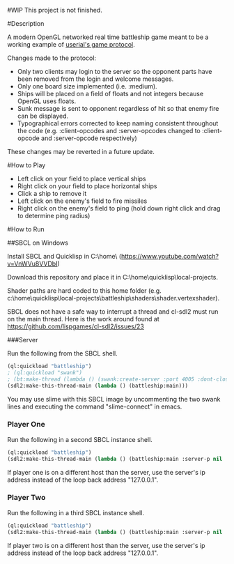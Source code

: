 #WIP
This project is not finished.

#Description

A modern OpenGL networked real time battleship game meant to be a working example of [userial's game protocol](https://github.com/nklein/userial#protocol).  

Changes made to the protocol:

- Only two clients may login to the server so the opponent parts have been removed from the login and welcome messages.
- Only one board size implemented (i.e. :medium).
- Ships will be placed on a field of floats and not integers because OpenGL uses floats.
- Sunk message is sent to opponent regardless of hit so that enemy fire can be displayed.
- Typographical errors corrected to keep naming consistent throughout the code (e.g. :client-opcodes and :server-opcodes changed to :client-opcode and :server-opcode respectively)

These changes may be reverted in a future update.

#How to Play

- Left click on your field to place vertical ships 
- Right click on your field to place horizontal ships
- Click a ship to remove it
- Left click on the enemy's field to fire missiles
- Right click on the enemy's field to ping (hold down right click and drag to determine ping radius)

#How to Run

##SBCL on Windows

Install SBCL and Quicklisp in C:\home\ (https://www.youtube.com/watch?v=VnWVu8VVDbI)

Download this repository and place it in C:\home\quicklisp\local-projects\.  

Shader paths are hard coded to this home folder (e.g. c:\home\quicklisp\local-projects\battleship\shaders\shader.vertexshader).

SBCL does not have a safe way to interrupt a thread and cl-sdl2 must run on the main thread. Here is the work around found at https://github.com/lispgames/cl-sdl2/issues/23

###Server

Run the following from the SBCL shell.

```lisp
(ql:quickload "battleship")
; (ql:quickload "swank")
; (bt:make-thread (lambda () (swank:create-server :port 4005 :dont-close t)))
(sdl2:make-this-thread-main (lambda () (battleship:main)))
```

You may use slime with this SBCL image by uncommenting the two swank lines and executing the command "slime-connect" in emacs.

### Player One 

Run the following in a second SBCL instance shell.

```lisp
(ql:quickload "battleship")
(sdl2:make-this-thread-main (lambda () (battleship:main :server-p nil :server-ip "127.0.0.1" :name "Ranma Saotome")))
```

If player one is on a different host than the server, use the server's ip address instead of the loop back address "127.0.0.1".

### Player Two

Run the following in a third SBCL instance shell.

```lisp
(ql:quickload "battleship")
(sdl2:make-this-thread-main (lambda () (battleship:main :server-p nil :server-ip "127.0.0.1" :name "Akane Tendo")))
```

If player two is on a different host than the server, use the server's ip address instead of the loop back address "127.0.0.1".